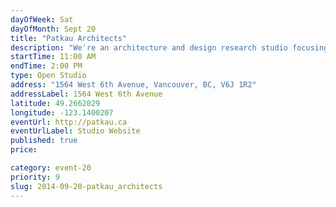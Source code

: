 ```yaml
---
dayOfWeek: Sat
dayOfMonth: Sept 20
title: "Patkau Architects"
description: "We're an architecture and design research studio focusing on cultural, educational, and residential projects. Our current and past work will be on display."
startTime: 11:00 AM
endTime: 2:00 PM
type: Open Studio
address: "1564 West 6th Avenue, Vancouver, BC, V6J 1R2"
addressLabel: 1564 West 6th Avenue
latitude: 49.2662029
longitude: -123.1400207
eventUrl: http://patkau.ca
eventUrlLabel: Studio Website
published: true
price: 

category: event-20
priority: 9
slug: 2014-09-20-patkau_architects
---
```

